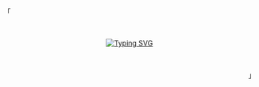 <p align="left">「</p>
<br>
<div align="center">

[![Typing SVG](https://readme-typing-svg.demolab.com?font=Jetbrains+Mono&duration=3000&pause=900&color=1AF0D1&center=true&vCenter=true&random=false&width=435&lines=Hi%2C+I+am+Rahul;who+knew+interstellar+navigation;could+be+so+tricky%3F)](https://git.io/typing-svg)

</div>
<br>
<p align="right">」</p>
